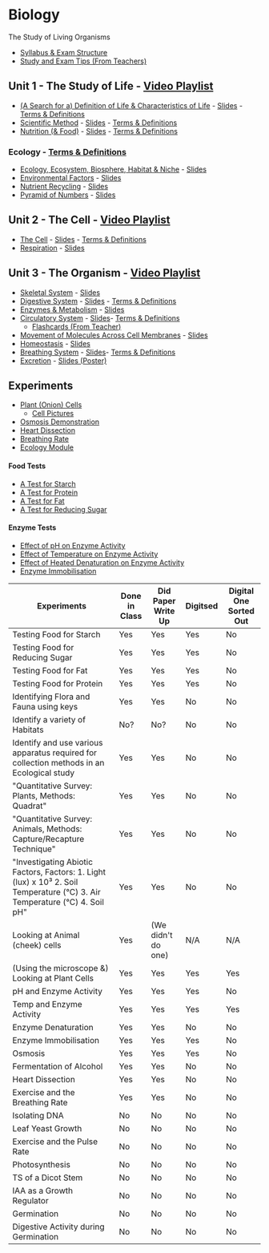 # Biology
The Study of Living Organisms
- [Syllabus & Exam Structure](syllabus-and-exam-structure.md)
- [Study and Exam Tips (From Teachers)](tips.md)
## Unit 1 - The Study of Life - [Video Playlist](https://youtube.com/playlist?list=PLgPhtu6xzA1cwFwOLbYpxJTaJbUdZiC8O)
- [(A Search for a) Definition of Life & Characteristics of Life](unit-1/a-search-for-a-definition-of-life.md) - [Slides](slides/unit-1/characteristics-of-life.pdf) - [Terms & Definitions](terms-and-definitions/unit-1/characteristics-of-life.md)
- [Scientific Method](unit-1/scientific-method.md) - [Slides](slides/unit-1/scientific-method.pdf) - [Terms & Definitions](terms-and-definitions/unit-1/scientific-method.md)
- [Nutrition (& Food)](unit-1/nutrition.md) - [Slides](slides/unit-1/nutrition.pdf) - [Terms & Definitions](terms-and-definitions/unit-1/nutrition.md)
### Ecology - [Terms & Definitions](terms-and-definitions/unit-1/ecology.md)
- [Ecology, Ecosystem, Biosphere, Habitat & Niche](unit-1/ecology-ecosystem-biosphere-habitiat-and-niche.md) - [Slides](slides/unit-1/ecology-ecosystem-biosphere-habitat-&-niche.pdf)
- [Environmental Factors](unit-1/environmental-factors.md) - [Slides](slides/unit-1/environmental-factors.pdf)
- [Nutrient Recycling](unit-1/nutrient-recycling.md) - [Slides](slides/unit-1/nutrient-recycling.pdf)
- [Pyramid of Numbers](unit-1/pyramid-of-numbers.md) - [Slides](slides/unit-1/pyramid-of-numbers.pdf)

## Unit 2 - The Cell - [Video Playlist](https://youtube.com/playlist?list=PLgPhtu6xzA1dnBCtGOPCN-ak7TARs-wu1)
- [The Cell](unit-2/the-cell.md) - [Slides](slides/unit-2/the-cell.pdf) - [Terms & Definitions](terms-and-definitions/unit-2/the-cell.md)
- [Respiration](unit-2/respiration.md) - [Slides](slides/unit-2/respiration.pdf)

## Unit 3 - The Organism - [Video Playlist](https://youtube.com/playlist?list=PLgPhtu6xzA1f_J5DHWRNb_mcZw_2pYtO8)
- [Skeletal System](unit-3/skeletal-system.md) - [Slides](slides/unit-3/skeletal-system.pdf)
- [Digestive System](unit-3/digestive-system.md) - [Slides](slides/unit-3/digestive-system.pdf) - [Terms & Definitions](terms-and-definitions/unit-3/digestive-system.md)
- [Enzymes & Metabolism](unit-3/enzymes-and-metabolism.md) - [Slides](slides/unit-3/enzymes-and-metabolism.pdf)
- [Circulatory System](unit-3/circulatory-system.md) - [Slides](slides/unit-3/circulatory-system.pdf)- [Terms & Definitions](terms-and-definitions/unit-3/circulatory-system.md)
  - [Flashcards (From Teacher)](unit-3/circulatory-system.md#flashcards-from-teacher)
- [Movement of Molecules Across Cell Membranes](unit-3/movement-of-molecules-across-cell-membranes.md) - [Slides](slides/unit-3/movement-of-molecules-across-cell-membranes.pdf)
- [Homeostasis](unit-3/homeostasis.md) - [Slides](slides/unit-3/homeostasis.pdf)
- [Breathing System](unit-3/breathing-system.md) - [Slides](slides/unit-3/breathing-system.pdf)- [Terms & Definitions](terms-and-definitions/unit-3/breathing-system.md)
- [Excretion](unit-3/excretion.md) - [Slides (Poster)](slides/unit-3/excretion.pdf)
## Experiments
- [Plant (Onion) Cells](experiments/plant-onion-cells.md)
    - [Cell Pictures](experiments/plant-onion-cells/cell-pictures/cell-pictures.md)
- [Osmosis Demonstration](experiments/osmosis-demonstration.md)
- [Heart Dissection](experiments/heart-dissection.md)
- [Breathing Rate](experiments/breathing-rate.md)
- [Ecology Module](experiments/ecology-module.md)
#### Food Tests
- [A Test for Starch](experiments/food-tests/starch.md)
- [A Test for Protein](experiments/food-tests/protein.md)
- [A Test for Fat](experiments/food-tests/fat.md)
- [A Test for Reducing Sugar](experiments/food-tests/reducing-sugar.md)
#### Enzyme Tests
- [Effect of pH on Enzyme Activity](experiments/enzyme-tests/pH-enzyme.md)
- [Effect of Temperature on Enzyme Activity](experiments/enzyme-tests/temperature-enzyme.md)
- [Effect of Heated Denaturation on Enzyme Activity](experiments/enzyme-tests/enzyme-immobilisation.md)
- [Enzyme Immobilisation](experiments/enzyme-tests/enzyme-immobilisation.md)

| Experiments                                                                               | Done in Class | Did Paper Write Up | Digitsed | Digital One Sorted Out |
|-------------------------------------------------------------------------------------------|---------------|--------------------|----------|-|
| Testing Food for Starch                                                                   | Yes           | Yes                 | Yes     | No |
| Testing Food for Reducing Sugar                                                           | Yes           | Yes                 | Yes     | No |
| Testing Food for Fat                                                                      | Yes           | Yes                 | Yes     | No |
| Testing Food for Protein                                                                  | Yes           | Yes                 | Yes     | No |
| Identifying Flora and Fauna using keys                                                    | Yes           | Yes                 | No      | No |
| Identify a variety of Habitats                                                            | No?           | No?                 | No      | No |
| Identify and use various apparatus required for collection methods in an Ecological study | Yes           | Yes                 | No      | No |
| "Quantitative Survey: Plants, Methods: Quadrat"                                           | Yes           | Yes                 | No      | No |
| "Quantitative Survey: Animals, Methods: Capture/Recapture Technique"                      | Yes           | Yes                 | No      | No |
| "Investigating Abiotic Factors, Factors: 1. Light (lux) x 10³ 2. Soil Temperature (°C) 3. Air Temperature (°C) 4. Soil pH" | Yes | Yes | No | No |
| Looking at Animal (cheek) cells                                                           | Yes           | (We didn't do one)  | N/A     | N/A |
| (Using the microscope &) Looking at Plant Cells                                           | Yes           | Yes                 | Yes     | Yes |
| pH and Enzyme Activity                                                                    | Yes           | Yes                 | Yes     | No |
| Temp and Enzyme Activity                                                                  | Yes           | Yes                 | Yes     | Yes |
| Enzyme Denaturation                                                                       | Yes           | Yes                 | No      | No |
| Enzyme Immobilisation                                                                     | Yes           | Yes                 | Yes     | No |
| Osmosis                                                                                   | Yes           | Yes                 | Yes     | No |
| Fermentation of Alcohol                                                                   | Yes           | Yes                 | No      | No | 
| Heart Dissection                                                                          | Yes           | Yes                 | No      | No |
| Exercise and the Breathing Rate                                                           | Yes           | Yes                 | No      | No |
| Isolating DNA                                                                             | No            | No                  | No      | No |
| Leaf Yeast Growth                                                                         | No            | No                  | No      | No |
| Exercise and the Pulse Rate                                                               | No            | No                  | No      | No |
| Photosynthesis                                                                            | No            | No                  | No      | No |
| TS of a Dicot Stem                                                                        | No            | No                  | No      | No |
| IAA as a Growth Regulator                                                                 | No            | No                  | No      | No |
| Germination                                                                               | No            | No                  | No      | No |
| Digestive Activity during Germination                                                     | No            | No                  | No      | No |

<!--
# Info on Piece of paper in folder, that I don't know what it is from

4 Steps:

1. Isolation of DNA
2. Cutting of DNA with DNA digest systems
3. Separation of fragments on basis of size
4. Comparison of resulting profiles

To make things easier, DNA provided has been already cut
-->